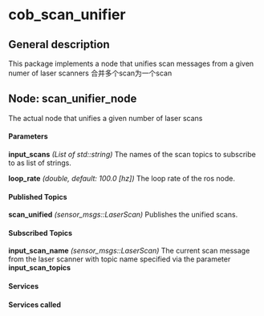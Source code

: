 cob\_scan\_unifier
====================

General description
---------------------
This package implements a node that unifies scan messages from a given numer of laser scanners
合并多个scan为一个scan

Node: scan\_unifier\_node
---------------------

The actual node that unifies a given number of laser scans
#### Parameters
**input\_scans** *(List of std::string)*
 The names of the scan topics to subscribe to as list of strings.

**loop\_rate** *(double, default: 100.0 [hz])*
 The loop rate of the ros node.

#### Published Topics
**scan\_unified** *(sensor_msgs::LaserScan)*
 Publishes the unified scans.

#### Subscribed Topics
**input\_scan\_name** *(sensor_msgs::LaserScan)*
 The current scan message from the laser scanner with topic name specified via the parameter **input\_scan\_topics**


#### Services


#### Services called
